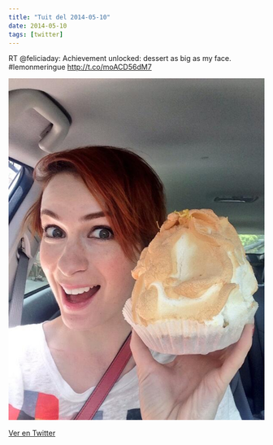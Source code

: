 ```yaml
---
title: "Tuit del 2014-05-10"
date: 2014-05-10
tags: [twitter]
---
```


RT @feliciaday: Achievement unlocked: dessert as big as my face. #lemonmeringue http://t.co/moACD56dM7

![Imagen](/assets/images/464918908714373120-BnOBW0ICEAAvS12.jpg)

[Ver en Twitter](https://twitter.com/i/web/status/464918908714373120)
